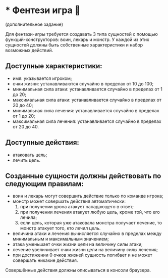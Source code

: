 # * Фентези игра 💪

(дополнительное задание)

Для фентази-игры требуется создавать 3 типа сущностей с помощью функций-конструкторов: воин, лекарь и монстр.
У каждой из этих сущностей должны быть собственные характеристики и набор возможных действий.

## Доступные характеристики:

- имя: указывается игроком;
- очки жизни: устанавливаются случайно в пределах от 10 до 100;
- минимальная сила атаки: устанавливается случайно в пределах от 1 до 20;
- максимальная сила атаки: устанавливается случайно в пределах от 20 до 40;
- минимальная сила лечения: устанавливается случайно в пределах от 1 до 20;
- максимальная сила лечения: устанавливается случайно в пределах от 20 до 40.

## Доступные действия:

- атаковать цель;
- лечить цель.

## Cозданные сущности должны действовать по следующим правилам:

- воин и лекарь могут совершить действие только по команде игрока;
- монстр может совершать действия автоматически:
  1. при получении урона атакует нападающего в ответ;
  2. при получении лечения атакует любую цель, кроме той, что его лечила;
  3. если цель, которая уже атаковала монстра получает лечение, то монстр атакует того, кто лечил цель.
- величина атаки и лечения вычисляется случайно в пределах между минимальным и максимальным значением;
- атака уменьшает очки жизни цели на величину силы атаки;
- лечение увеличивает очки жизни цели на величину силы лечения;
- при достижении 0 очков жизней сущность погибает и не может совершать никакие действия.

Совершённые действия должны описываться в консоли браузера.
